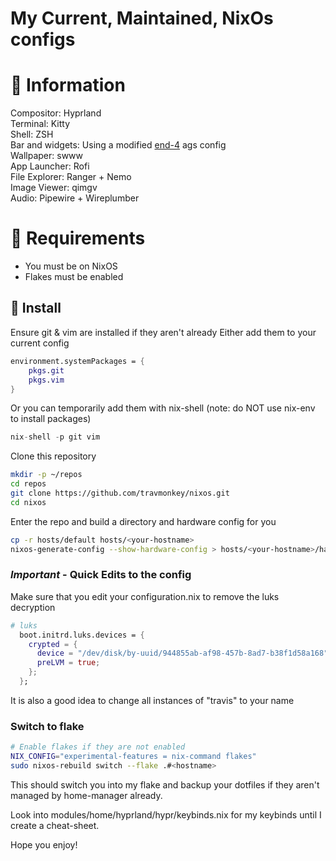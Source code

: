 # My Current, Maintained, NixOs configs

# 󰋽  Information
Compositor: Hyprland  
Terminal: Kitty  
Shell: ZSH  
Bar and widgets: Using a modified [end-4](https://github.com/end-4/dots-hyprland) ags config  
Wallpaper: swww  
App Launcher: Rofi  
File Explorer: Ranger + Nemo  
Image Viewer: qimgv  
Audio: Pipewire + Wireplumber  

#    Requirements
- You must be on NixOS
- Flakes must be enabled

## 󰇚 Install

Ensure git & vim are installed if they aren't already
Either add them to your current config
```nix
environment.systemPackages = {
    pkgs.git
    pkgs.vim
}
```
Or you can temporarily add them with nix-shell (note: do NOT use nix-env to install packages)
```nix
nix-shell -p git vim
```

Clone this repository
```sh 
mkdir -p ~/repos
cd repos
git clone https://github.com/travmonkey/nixos.git
cd nixos
```

Enter the repo and build a directory and hardware config for you
```sh
cp -r hosts/default hosts/<your-hostname>
nixos-generate-config --show-hardware-config > hosts/<your-hostname>/hardware-configuration.nix
```

### *Important* - Quick Edits to the config

Make sure that you edit your configuration.nix to remove the luks decryption
```nix
# luks
  boot.initrd.luks.devices = {
    crypted = {
      device = "/dev/disk/by-uuid/944855ab-af98-457b-8ad7-b38f1d58a168";
      preLVM = true;
    };
  };
```
It is also a good idea to change all instances of "travis" to your name

### Switch to flake

```sh
# Enable flakes if they are not enabled
NIX_CONFIG="experimental-features = nix-command flakes"
sudo nixos-rebuild switch --flake .#<hostname>
```

This should switch you into my flake and backup your dotfiles if they aren't  
managed by home-manager already.

Look into modules/home/hyprland/hypr/keybinds.nix for my keybinds until I create a cheat-sheet.

Hope you enjoy!
